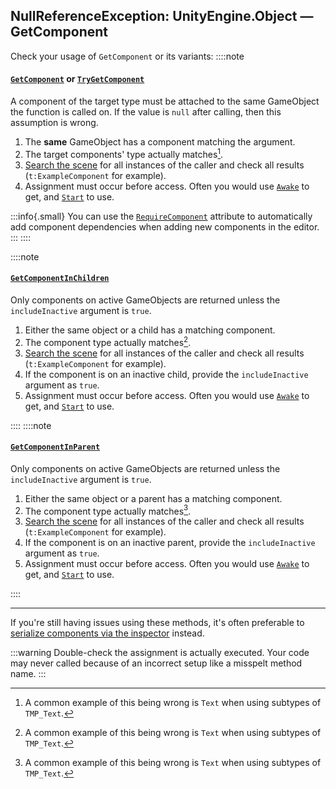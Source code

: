 ## NullReferenceException: UnityEngine.Object — GetComponent
Check your usage of `GetComponent` or its variants:
::::note
#### [`GetComponent`](https://docs.unity3d.com/ScriptReference/GameObject.GetComponent.html) or [`TryGetComponent`](https://docs.unity3d.com/ScriptReference/GameObject.TryGetComponent.html)
A component of the target type must be attached to the same GameObject the function is called on. If the value is `null` after calling, then this assumption is wrong.
1. The **same** GameObject has a component matching the argument.
1. The target components' type actually matches[^1].
1. [Search the scene](../../Interface/Scene%20View/Searching.md) for all instances of the caller and check all results (`t:ExampleComponent` for example).
1. Assignment must occur before access. Often you would use [`Awake`](https://docs.unity3d.com/ScriptReference/MonoBehaviour.Awake.html) to get, and [`Start`](https://docs.unity3d.com/ScriptReference/MonoBehaviour.Start.html) to use.

:::info{.small}
You can use the [`RequireComponent`](https://docs.unity3d.com/ScriptReference/RequireComponent.html) attribute to automatically add component dependencies when adding new components in the editor.
:::
::::

::::note
#### [`GetComponentInChildren`](https://docs.unity3d.com/ScriptReference/GameObject.GetComponentInChildren.html)
Only components on active GameObjects are returned unless the `includeInactive` argument is `true`.
1. Either the same object or a child has a matching component.
1. The component type actually matches[^1].
1. [Search the scene](../../Interface/Scene%20View/Searching.md) for all instances of the caller and check all results (`t:ExampleComponent` for example).
1. If the component is on an inactive child, provide the `includeInactive` argument as `true`.
1. Assignment must occur before access. Often you would use [`Awake`](https://docs.unity3d.com/ScriptReference/MonoBehaviour.Awake.html) to get, and [`Start`](https://docs.unity3d.com/ScriptReference/MonoBehaviour.Start.html) to use.

::::
::::note
#### [`GetComponentInParent`](https://docs.unity3d.com/ScriptReference/GameObject.GetComponentInParent.html)
Only components on active GameObjects are returned unless the `includeInactive` argument is `true`.
1. Either the same object or a parent has a matching component.
1. The component type actually matches[^1].
1. [Search the scene](../../Interface/Scene%20View/Searching.md) for all instances of the caller and check all results (`t:ExampleComponent` for example).
1. If the component is on an inactive parent, provide the `includeInactive` argument as `true`.
1. Assignment must occur before access. Often you would use [`Awake`](https://docs.unity3d.com/ScriptReference/MonoBehaviour.Awake.html) to get, and [`Start`](https://docs.unity3d.com/ScriptReference/MonoBehaviour.Start.html) to use.

::::


---

If you're still having issues using these methods, it's often preferable to [serialize components via the inspector](../../Programming/References/Serializing%20Component%20References.md) instead.

:::warning
Double-check the assignment is actually executed. Your code may never called because of an incorrect setup like a misspelt method name.
:::

[^1]: A common example of this being wrong is `Text` when using subtypes of `TMP_Text`.
